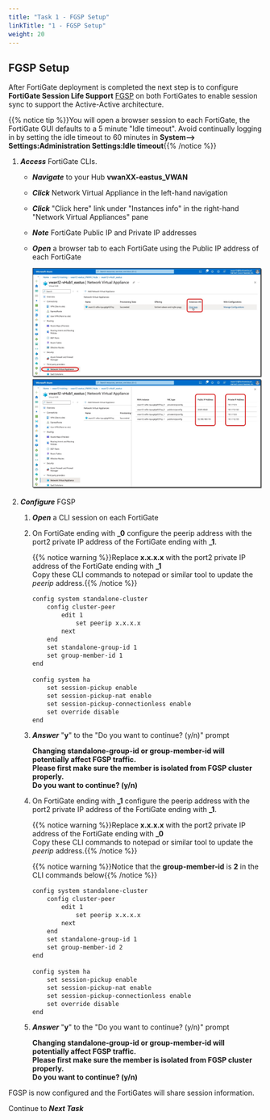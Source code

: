```yaml
---
title: "Task 1 - FGSP Setup"
linkTitle: "1 - FGSP Setup"
weight: 20
---
```


## FGSP Setup

After FortiGate deployment is completed the next step is to configure **FortiGate Session Life Support** [FGSP](https://docs.fortinet.com/document/fortigate/7.4.4/administration-guide/869218/fgsp-basic-peer-setup) on both FortiGates to enable session sync to support the  Active-Active architecture.

{{% notice tip %}}You will open a browser session to each FortiGate, the FortiGate GUI defaults to a 5 minute "Idle timeout". Avoid continually logging in by setting the idle timeout to 60 minutes in **System--> Settings:Administration Settings:Idle timeout**{{% /notice %}}

1. ***Access*** FortiGate CLIs.

    - ***Navigate*** to your Hub **vwanXX-eastus_VWAN**
    - ***Click*** Network Virtual Appliance in the left-hand navigation
    - ***Click*** "Click here" link under "Instances info" in the right-hand "Network Virtual Appliances" pane
    - ***Note*** FortiGate Public IP and Private IP addresses
    - ***Open*** a browser tab to each FortiGate using the Public IP address of each FortiGate

        ![fgsp1](../images/fgsp1.jpg)
        ![fgsp2](../images/fgsp2.jpg)

1. ***Configure*** FGSP

    1. ***Open*** a CLI session on each FortiGate

    1. On FortiGate ending with **_0** configure the peerip address with the port2 private IP address of the FortiGate ending with **_1**.

        {{% notice warning %}}Replace **x.x.x.x** with the port2 private IP address of the FortiGate ending with **_1**</br>
        Copy these CLI commands to notepad or similar tool to update the *peerip* address.{{% /notice %}}

        ```basic
        config system standalone-cluster
            config cluster-peer
                edit 1
                    set peerip x.x.x.x
                next
            end
            set standalone-group-id 1
            set group-member-id 1
        end

        config system ha
            set session-pickup enable
            set session-pickup-nat enable
            set session-pickup-connectionless enable
            set override disable
        end
        ```

    1. ***Answer*** "**y**" to the "Do you want to continue? (y/n)" prompt

        **Changing standalone-group-id or group-member-id will potentially affect FGSP traffic.**</br>
        **Please first make sure the member is isolated from FGSP cluster properly.**</br>
        **Do you want to continue? (y/n)**</br>

    1. On FortiGate ending with **_1** configure the peerip address with the port2 private IP address of the FortiGate ending with **_1**.

        {{% notice warning %}}Replace **x.x.x.x** with the port2 private IP address of the FortiGate ending with **_0**</br>
        Copy these CLI commands to notepad or similar tool to update the *peerip* address.{{% /notice %}}

        {{% notice warning %}}Notice that the **group-member-id** is **2** in the CLI commands below{{% /notice %}}

        ```basic
        config system standalone-cluster
            config cluster-peer
                edit 1
                    set peerip x.x.x.x
                next
            end
            set standalone-group-id 1
            set group-member-id 2
        end

        config system ha
            set session-pickup enable
            set session-pickup-nat enable
            set session-pickup-connectionless enable
            set override disable
        end
        ```

    1. ***Answer*** "**y**" to the "Do you want to continue? (y/n)" prompt

        **Changing standalone-group-id or group-member-id will potentially affect FGSP traffic.**</br>
        **Please first make sure the member is isolated from FGSP cluster properly.**</br>
        **Do you want to continue? (y/n)**</br>

FGSP is now configured and the FortiGates will share session information.

Continue to ***Next Task***
